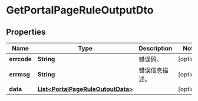
# GetPortalPageRuleOutputDto

## Properties
Name | Type | Description | Notes
------------ | ------------- | ------------- | -------------
**errcode** | **String** | 错误码。 |  [optional]
**errmsg** | **String** | 错误信息描述。 |  [optional]
**data** | [**List&lt;PortalPageRuleOutputData&gt;**](PortalPageRuleOutputData.md) |  |  [optional]



